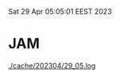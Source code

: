 Sat 29 Apr 05:05:01 EEST 2023
# JAM
<a href='./cache/202304/29_05.log'>./cache/202304/29_05.log</a>
